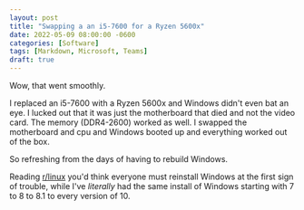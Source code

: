 ```yaml
---
layout: post
title: "Swapping a an i5-7600 for a Ryzen 5600x"
date: 2022-05-09 08:00:00 -0600
categories: [Software]
tags: [Markdown, Microsoft, Teams]
draft: true
---
```


Wow, that went smoothly.

I replaced an i5-7600 with a Ryzen 5600x and Windows didn't even bat an eye. I lucked out that it was just the motherboard that died and not the video card. The memory (DDR4-2600) worked as well. I swapped the motherboard and cpu and Windows booted up and everything worked out of the box.

So refreshing from the days of having to rebuild Windows.

Reading [r/linux](https://www.reddit.com/r/linux) you'd think everyone must reinstall Windows at the first sign of trouble, while I've *literally* had the same install of Windows starting with 7 to 8 to 8.1 to every version of 10. 
